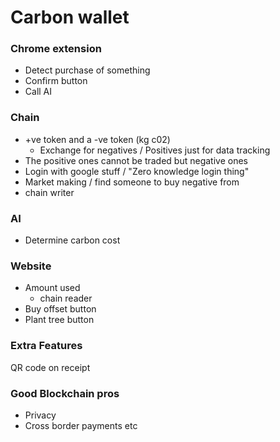 
# Carbon wallet

### Chrome extension
 - Detect purchase of something
 - Confirm button
 - Call AI
### Chain
 - +ve token and a -ve token (kg c02)
    - Exchange for negatives / Positives just for data tracking
 - The positive ones cannot be traded but negative ones
 - Login with google stuff / "Zero knowledge login thing"
 - Market making / find someone to buy negative from
 - chain writer
### AI
 - Determine carbon cost
### Website
 - Amount used
    - chain reader
 - Buy offset button
 - Plant tree button

### Extra Features
QR code on receipt

### Good Blockchain pros
- Privacy
- Cross border payments etc
